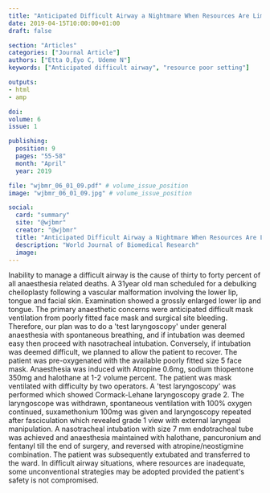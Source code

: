 ```yaml
---
title: "Anticipated Difficult Airway a Nightmare When Resources Are Limited"
date: 2019-04-15T10:00:00+01:00
draft: false

section: "Articles"
categories: ["Journal Article"]
authors: ["Etta O,Eyo C, Udeme N"]
keywords: ["Anticipated difficult airway", "resource poor setting"]

outputs: 
- html
- amp

doi:
volume: 6
issue: 1

publishing:
  position: 9
  pages: "55-58"
  month: "April"
  year: 2019

file: "wjbmr_06_01_09.pdf" # volume_issue_position
image: "wjbmr_06_01_09.jpg" # volume_issue_position

social:
  card: "summary"
  site: "@wjbmr"
  creator: "@wjbmr"
  title: "Anticipated Difficult Airway a Nightmare When Resources Are Limited"
  description: "World Journal of Biomedical Research"
  image:
---
```

Inability to manage a difficult airway is the cause of thirty to forty percent of all anaesthesia related deaths. A
31year old man scheduled for a debulking cheiloplasty following a vascular malformation involving the lower
lip, tongue and facial skin. Examination showed a grossly enlarged lower lip and tongue. The primary
anaesthetic concerns were anticipated difficult mask ventilation from poorly fitted face mask and surgical site
bleeding. Therefore, our plan was to do a 'test laryngoscopy' under general anaesthesia with spontaneous
breathing, and if intubation was deemed easy then proceed with nasotracheal intubation. Conversely, if
intubation was deemed difficult, we planned to allow the patient to recover. The patient was pre-oxygenated
with the available poorly fitted size 5 face mask. Anaesthesia was induced with Atropine 0.6mg, sodium
thiopentone 350mg and halothane at 1-2 volume percent. The patient was mask ventilated with difficulty by two
operators. A 'test laryngoscopy' was performed which showed Cormack-Lehane laryngoscopy grade 2. The
laryngoscope was withdrawn, spontaneous ventilation with 100% oxygen continued, suxamethonium 100mg
was given and laryngoscopy repeated after fasciculation which revealed grade 1 view with external laryngeal
manipulation. A nasotracheal intubation with size 7 mm endotracheal tube was achieved and anaesthesia
maintained with halothane, pancuronium and fentanyl till the end of surgery, and reversed with
atropine/neostigmine combination. The patient was subsequently extubated and transferred to the ward. In
difficult airway situations, where resources are inadequate, some unconventional strategies may be adopted
provided the patient's safety is not compromised. 